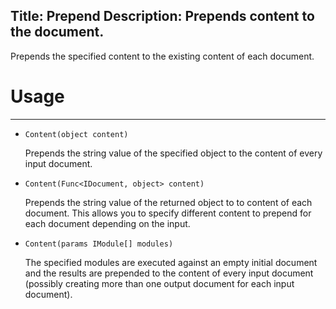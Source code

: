 Title: Prepend
Description: Prepends content to the document.
---
Prepends the specified content to the existing content of each document.

# Usage
---

  - `Content(object content)`
  
    Prepends the string value of the specified object to the content of every input document.

  - `Content(Func<IDocument, object> content)`
  
    Prepends the string value of the returned object to to content of each document. This allows you to specify different content to prepend for each document depending on the input.

  - `Content(params IModule[] modules)`
  
    The specified modules are executed against an empty initial document and the results are prepended to the content of every input document (possibly creating more than one output document for each input document).
